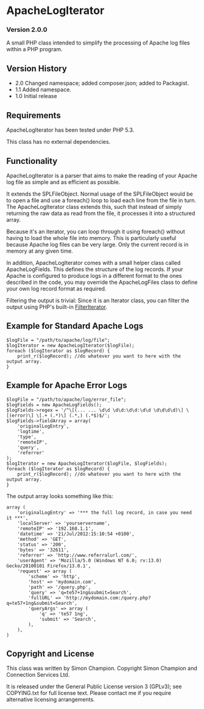 # ApacheLogIterator

### Version 2.0.0

A small PHP class intended to simplify the processing of Apache log files within a PHP program.

## Version History

* 2.0 Changed namespace; added composer.json; added to Packagist.
* 1.1 Added namespace.
* 1.0 Initial release


## Requirements

ApacheLogIterator has been tested under PHP 5.3.

This class has no external dependencies.

## Functionality

ApacheLogIterator is a parser that aims to make the reading of your Apache log file as simple and as efficient as possible.

It extends the SPLFileObject. Normal usage of the SPLFileObject would be to open a file and use a foreach() loop to load each line from the file in turn. The ApacheLogIterator class extends this, such that instead of simply returning the raw data as read from the file, it processes it into a structured array.

Because it's an iterator, you can loop through it using foreach() without having to load the whole file into memory. This is particularly useful because Apache log files can be very large. Only the current record is in memory at any given time.

In addition, ApacheLogIterator comes with a small helper class called ApacheLogFields. This defines the structure of the log records. If your Apache is configured to produce logs in a different format to the ones described in the code, you may override the ApacheLogFiles class to define your own log record format as required.

Filtering the output is trivial: Since it is an Iterator class, you can filter the output using PHP's built-in [FilterIterator](http://php.net/manual/en/class.filteriterator.php).

## Example for Standard Apache Logs

    $logFile = "/path/to/apache/log/file";
    $logIterator = new ApacheLogIterator($logFile);
    foreach ($logIterator as $logRecord) {
        print_r($logRecord); //do whatever you want to here with the output array.
    }

## Example for Apache Error Logs

    $logFile = "/path/to/apache/log/error_file";
    $logFields = new ApacheLogFields();
    $logFields->regex = '/^\[(... ... \d\d \d\d:\d\d:\d\d \d\d\d\d)\] \[(error)\] \[.+ (.*)\] (.*,) (.*$)$/';         
    $logFields->fieldArray = array(                                                                      
        'originalLogEntry',
        'logtime',
        'type',
        'remoteIP',                                                                                      
        'query',
        'referrer'                                                                                       
    );
    $logIterator = new ApacheLogIterator($logFile, $logFields);                                    
    foreach ($logIterator as $logRecord) {
        print_r($logRecord); //do whatever you want to here with the output array.
    }

The output array looks something like this:

    array (
        'originalLogEntry' => '*** the full log record, in case you need it ***',
        'localServer' => 'yourservername',
        'remoteIP' => '192.168.1.1',
        'datetime' => '21/Jul/2012:15:10:54 +0100',
        'method' => 'GET',
        'status' => '200',
        'bytes' => '32611',
        'referrer' => 'http://www.referralurl.com/',
        'userAgent' => 'Mozilla/5.0 (Windows NT 6.0; rv:13.0) Gecko/20100101 Firefox/13.0.1',
        'request' => array (
            'scheme' => 'http',
            'host' => 'mydomain.com',
            'path' => '/query.php',
            'query' => 'q=te57+1ng&submit=Search',
            'fullURL' => 'http://mydomain.com:/query.php?q=te57+1ng&submit=Search',
            'queryArgs' => array (
                'q' => 'te57 1ng',
                'submit' => 'Search',
            ),
        ),
    )

## Copyright and License

This class was written by Simon Champion.
Copyright Simon Champion and Connection Services Ltd.

It is released under the General Public License version 3 (GPLv3); see COPYING.txt for full license text. Please contact me if you require alternative licensing arrangements.
